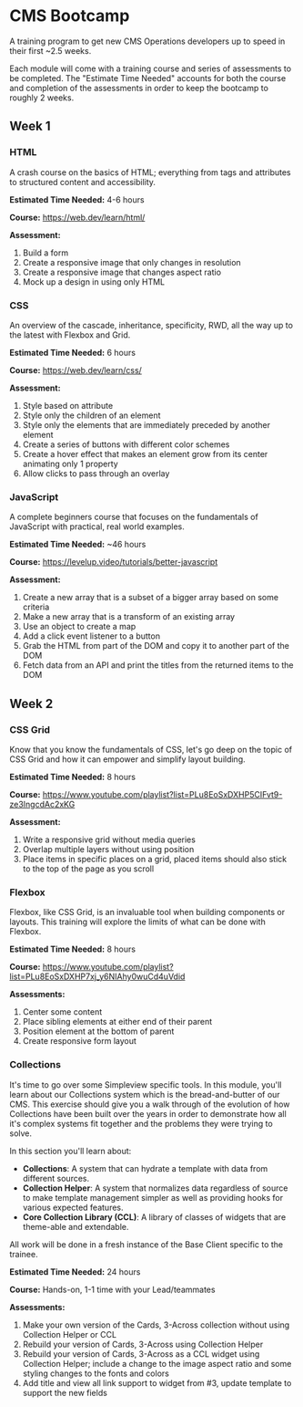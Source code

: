 # CMS Bootcamp
A training program to get new CMS Operations developers up to speed in their first ~2.5 weeks.

Each module will come with a training course and series of assessments to be completed. The "Estimate Time Needed" accounts for both the course and completion of the assessments in order to keep the bootcamp to roughly 2 weeks.

## Week 1
### HTML
A crash course on the basics of HTML; everything from tags and attributes to structured content and accessibility.

**Estimated Time Needed:** 4-6 hours

**Course:** https://web.dev/learn/html/

**Assessment:**
1. Build a form
1. Create a responsive image that only changes in resolution
1. Create a responsive image that changes aspect ratio
1. Mock up a design in using only HTML

### CSS
An overview of the cascade, inheritance, specificity, RWD, all the way up to the latest with Flexbox and Grid.

**Estimated Time Needed:** 6 hours

**Course:** https://web.dev/learn/css/

**Assessment:**
1. Style based on attribute
1. Style only the children of an element
1. Style only the elements that are immediately preceded by another element
1. Create a series of buttons with different color schemes
1. Create a hover effect that makes an element grow from its center animating only 1 property
1. Allow clicks to pass through an overlay

### JavaScript
A complete beginners course that focuses on the fundamentals of JavaScript with practical, real world examples.

**Estimated Time Needed:** ~46 hours

**Course:** https://levelup.video/tutorials/better-javascript

**Assessment:**
1. Create a new array that is a subset of a bigger array based on some criteria
1. Make a new array that is a transform of an existing array
1. Use an object to create a map
1. Add a click event listener to a button
1. Grab the HTML from part of the DOM and copy it to another part of the DOM
1. Fetch data from an API and print the titles from the returned items to the DOM

## Week 2
### CSS Grid
Know that you know the fundamentals of CSS, let's go deep on the topic of CSS Grid and how it can empower and simplify layout building.

**Estimated Time Needed:** 8 hours

**Course:** https://www.youtube.com/playlist?list=PLu8EoSxDXHP5CIFvt9-ze3IngcdAc2xKG

**Assessment:**
1. Write a responsive grid without media queries
1. Overlap multiple layers without using position
1. Place items in specific places on a grid, placed items should also stick to the top of the page as you scroll

### Flexbox
Flexbox, like CSS Grid, is an invaluable tool when building components or layouts. This training will explore the limits of what can be done with Flexbox.

**Estimated Time Needed:** 8 hours

**Course:** https://www.youtube.com/playlist?list=PLu8EoSxDXHP7xj_y6NIAhy0wuCd4uVdid

**Assessments:**
1. Center some content
1. Place sibling elements at either end of their parent
1. Position element at the bottom of parent
1. Create responsive form layout

### Collections
It's time to go over some Simpleview specific tools. In this module, you'll learn about our Collections system which is the bread-and-butter of our CMS. This exercise should give you a walk through of the evolution of how Collections have been built over the years in order to demonstrate how all it's complex systems fit together and the problems they were trying to solve.

In this section you'll learn about:

- **Collections**: A system that can hydrate a template with data from different sources.
- **Collection Helper**: A system that normalizes data regardless of source to make template management simpler as well as providing hooks for various expected features.
- **Core Collection Library (CCL)**: A library of classes of widgets that are theme-able and extendable.

All work will be done in a fresh instance of the Base Client specific to the trainee.

**Estimated Time Needed:** 24 hours

**Course:** Hands-on, 1-1 time with your Lead/teammates

**Assessments:**
1. Make your own version of the Cards, 3-Across collection without using Collection Helper or CCL
1. Rebuild your version of Cards, 3-Across using Collection Helper
1. Rebuild your version of Cards, 3-Across as a CCL widget using Collection Helper; include a change to the image aspect ratio and some styling changes to the fonts and colors
1. Add title and view all link support to widget from #3, update template to support the new fields
